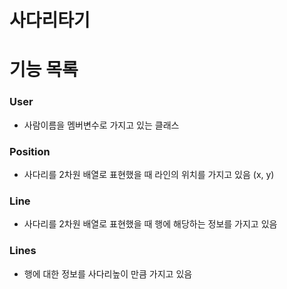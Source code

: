 # 사다리타기 

# 기능 목록

### User
- 사람이름을 멤버변수로 가지고 있는 클래스 

### Position 
- 사다리를 2차원 배열로 표현했을 때 라인의 위치를 가지고 있음 (x, y)

### Line 
- 사다리를 2차원 배열로 표현했을 때 행에 해당하는 정보를 가지고 있음

### Lines
- 행에 대한 정보를 사다리높이 만큼 가지고 있음